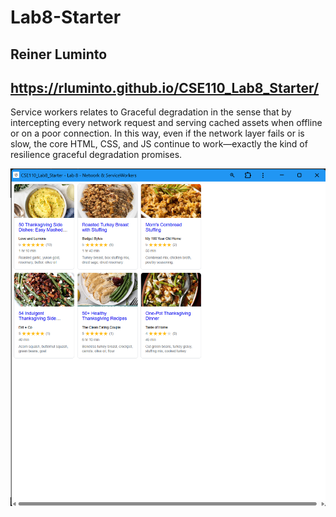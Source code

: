# Lab8-Starter
## Reiner Luminto
## https://rluminto.github.io/CSE110_Lab8_Starter/

 Service workers relates to Graceful degradation in the sense that by intercepting every network request and serving cached assets when offline or on a poor connection. In this way, even if the network layer fails or is slow, the core HTML, CSS, and JS continue to work—exactly the kind of resilience graceful degradation promises.


![PWA Screenshot](pwa.png)